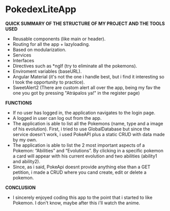 # PokedexLiteApp
**QUICK SUMMARY OF THE STRUCTURE OF MY PROJECT AND THE TOOLS USED**
- Reusable components (like main or header).
- Routing for all the app + lazyloading.
- Based on modularization.
- Services
- Interfaces
- Directives such as *ngIf (try to eliminate all the pokemons).
- Enviroment variables (baseURL).
- Angular Material (it's not the one i handle best, but i find it interesting so I took the opportunity to practice).
- SweetAlert2 (There are custom alert all over the app, being my fav the one you got by pressing "Atrápalos ya!" in the register page)

**FUNCTIONS**
- If no user has logged in, the application navigates to the login page.
- A logged in user can log out from the app.
- The application is able to list all the Pokemons (name, type and a image of his evolution). First, i tried to use GlobalDatabase but since the service doesn't work, i used PokeAPI plus a static CRUD with data made by my own.
- The application is able to list the 2 most important aspects of a Pokemon: “Abilities” and “Evolutions”. By clicking in a specific pokemon a card will appear with his current evolution and two abilities (ability1 and ability2).
- Since, as i said, PokeApi doesnt provide anything else than a GET petition, i made a CRUD where you cand create, edit or delete a pokemon.

**CONCLUSION** 
- I sincerely enjoyed coding this app to the point that i started to like Pokemon. I don't know, maybe after this i'll watch the anime.
